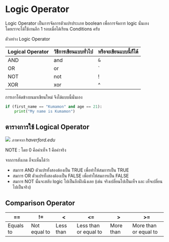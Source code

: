 # Logic Operator
Logic Operator เป็นการจัดการตัวแปรประเภท boolean เพื่อการจัดการ logic นั่นเอง<br>
โดยเราจะได้ใช้งานอีก 1 รอบเมื่อได้เรียน Conditions ครับ

ตัวอย่าง Logic Operator

| Logical Operator 	| วิธีการเขียนแบบทั่วไป 	| หรือจะเขียนแบบนี้ก็ได้ 	|
|-----------	|------------------	|------------------	|
| AND       	| and              	| `&`                	|
| OR        	| or               	| `|`                
| NOT       	| not              	| !                	|
| XOR       	| xor              	| ^                	|

การเอาโค้ดข้างบนมาเขียนใหม่ จึงได้แบบนี้นั่นเอง
```python
if (first_name == "Kumamon" and age == 21):
    print("My name is Kumamon")
```

## ตารางการใช้ Logical Operator
![](http://ds-wordpress.haverford.edu/bitbybit/wp-content/uploads/2012/07/Chapter_3-90.jpg)
*ภาพจาก haverford.edu*

NOTE : โดย 0 คือค่าเท็จ 1 คือค่าจริง

จากการสังเกต ก็จะเห็นได้ว่า
- สมการ AND ตัวแปรทั้งสองต้องเป็น TRUE เพื่อทำให้สมการเป็น TRUE
- สมการ OR ตัวแปรทั้งสองต้องเป็น FALSE เพื่อทำให้สมการเป็น FALSE
- สมการ NOT นั้นจะสลับ logic ไปเป็นอีกฝั่งนึงเลย (เช่น จริงเปลี่ยนไปเป็นเท็จ และ เท็จเปลี่ยนไปเป็นจริง)

## Comparison Operator
| **==**    | **!=**       | **<**     | **<=**                | **>**     | **>=**                |
|-----------|--------------|-----------|-----------------------|-----------|-----------------------|
| Equals to | Not equal to | Less than | Less than or equal to | More than | More than or equal to |